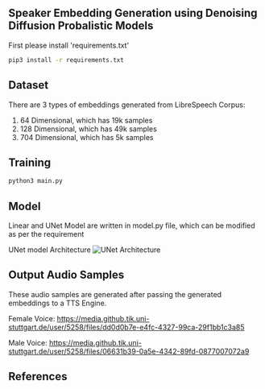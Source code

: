 ## Speaker Embedding Generation using Denoising Diffusion Probalistic Models

First please install 'requirements.txt'

```bash
pip3 install -r requirements.txt
```

## Dataset

There are 3 types of embeddings generated from LibreSpeech Corpus: 
1. 64 Dimensional, which has 19k samples
2. 128 Dimensional, which has 49k samples
3. 704 Dimensional, which has 5k samples

## Training
```bash
python3 main.py
```

## Model

Linear and UNet Model are written in model.py file, which can be modified as per the requirement

UNet model Architecture
![UNet Architecture](https://github.tik.uni-stuttgart.de/FlorianLux/SpeakerEmbeddingGenerationDenoisingDiffusion/blob/master/figures/Unet.drawio.png)
## Output Audio Samples
These audio samples are generated after passing the generated embeddings to a TTS Engine. 


Female Voice:  https://media.github.tik.uni-stuttgart.de/user/5258/files/dd0d0b7e-e4fc-4327-99ca-29f1bb1c3a85

Male Voice: https://media.github.tik.uni-stuttgart.de/user/5258/files/06631b39-0a5e-4342-89fd-0877007072a9

## References






